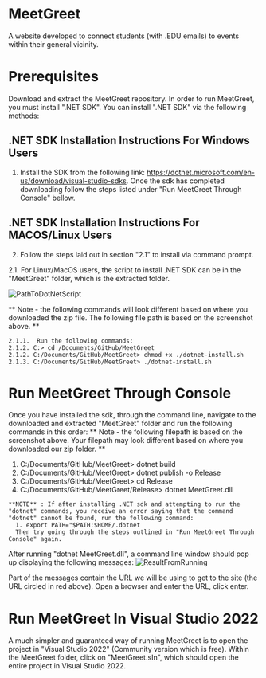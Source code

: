 # MeetGreet
A website developed to connect students (with .EDU emails) to events within their general vicinity.


# Prerequisites
Download and extract the MeetGreet repository.
In order to run MeetGreet, you must install ".NET SDK". You can install ".NET SDK" via the following methods:

## .NET SDK Installation Instructions For Windows Users
1. Install the SDK from the following link: https://dotnet.microsoft.com/en-us/download/visual-studio-sdks. Once the sdk has completed downloading follow the steps listed under "Run MeetGreet Through Console" bellow.

## .NET SDK Installation Instructions For MACOS/Linux Users
2. Follow the steps laid out in section "2.1" to install via command prompt.

  2.1. For Linux/MacOS users, the script to install .NET SDK can be in the "MeetGreet" folder, which is the extracted folder.
 
 ![PathToDotNetScript](https://user-images.githubusercontent.com/75864631/230197968-9189912b-b7b3-47e8-9b81-83fcaf87efe3.jpg)
 
 ** Note - the following commands will look different based on where you downloaded the zip file. The following file path is based on the screenshot above. **

    
    2.1.1.  Run the following commands:
    2.1.2. C:> cd /Documents/GitHub/MeetGreet
    2.1.2. C:/Documents/GitHub/MeetGreet> chmod +x ./dotnet-install.sh
    2.1.3. C:/Documents/GitHub/MeetGreet> ./dotnet-install.sh

# Run MeetGreet Through Console
Once you have installed the sdk, through the command line, navigate to the downloaded and extracted "MeetGreet" folder and run the following commands in this order: 
** Note - the following filepath is based on the screenshot above. Your filepath may look different based on where you downloaded our zip folder. **
   1. C:/Documents/GitHub/MeetGreet> dotnet build
   2. C:/Documents/GitHub/MeetGreet> dotnet publish -o Release
   3. C:/Documents/GitHub/MeetGreet> cd Release
   4. C:/Documents/GitHub/MeetGreet/Release> dotnet MeetGreet.dll
    
    **NOTE** : If after installing .NET sdk and attempting to run the "dotnet" commands, you receive an error saying that the command "dotnet" cannot be found, run the following command:
      1. export PATH="$PATH:$HOME/.dotnet
      Then try going through the steps outlined in "Run MeetGreet Through Console" again.
      
After running "dotnet MeetGreet.dll", a command line window should pop up displaying the following messages:
![ResultFromRunning](https://user-images.githubusercontent.com/75864631/228938385-768fc981-1500-4437-a990-1c1e98323aff.PNG)

Part of the messages contain the URL we will be using to get to the site (the URL circled in red above).
Open a browser and enter the URL, click enter.

# Run MeetGreet In Visual Studio 2022
A much simpler and guaranteed way of running MeetGreet is to open the project in "Visual Studio 2022" (Community version which is free). Within the MeetGreet folder, click on "MeetGreet.sIn", which should open the entire project in Visual Studio 2022.
